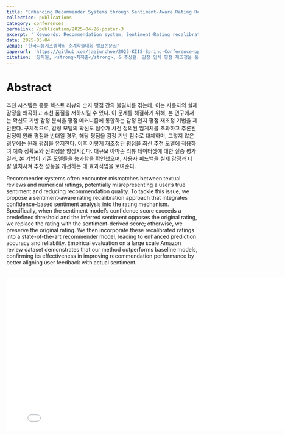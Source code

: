 ```yaml
---
title: "Enhancing Recommender Systems through Sentiment-Aware Rating Recalibration"
collection: publications
category: conferences
permalink: /publication/2025-04-26-poster-3
excerpt: '`Keywords: Recommendation system, Sentiment-Rating recalibration & analysis, Deep Cooperative Neural Networks(DeepCoNN)`'
date: 2025-05-04
venue: '한국지능시스템학회 춘계학술대회 발표논문집'
paperurl: 'https://github.com/jaejunchoe/2025-KIIS-Spring-Conference-pp.225-226'
citation: '장지원, <strong>최재준</strong>, & 추상현. 감정 인식 평점 재조정을 통한 추천 시스템 성능 향상. 한국지능시스템학회 춘계학술대회 발표논문집, 2025, 제35권 1호, pp. 225-226.'
---
```


# Abstract
추천 시스템은 종종 텍스트 리뷰와 숫자 평점 간의 불일치를 겪는데, 이는 사용자의 실제 감정을 왜곡하고 추천 품질을 저하시킬 수 있다. 이 문제를 해결하기 위해, 본 연구에서는 확신도 기반 감정 분석을 평점 메커니즘에 통합하는 감정 인지 평점 재조정 기법을 제안한다. 구체적으로, 감정 모델의 확신도 점수가 사전 정의된 임계치를 초과하고 추론된 감정이 원래 평점과 반대일 경우, 해당 평점을 감정 기반 점수로 대체하며, 그렇지 않은 경우에는 원래 평점을 유지한다. 이후 이렇게 재조정된 평점을 최신 추천 모델에 적용하여 예측 정확도와 신뢰성을 향상시킨다. 대규모 아마존 리뷰 데이터셋에 대한 실증 평가 결과, 본 기법이 기존 모델들을 능가함을 확인했으며, 사용자 피드백을 실제 감정과 더 잘 일치시켜 추천 성능을 개선하는 데 효과적임을 보여준다. <br/>


Recommender systems often encounter mismatches between textual reviews and numerical ratings, potentially misrepresenting a user’s true sentiment and reducing recommendation quality. To tackle this issue, we propose a sentiment-aware rating recalibration approach that integrates confidence-based sentiment analysis into the rating mechanism. Specifically, when the sentiment model’s confidence score exceeds a predefined threshold and the inferred sentiment opposes the original rating, we replace the rating with the sentiment-derived score; otherwise, we preserve the original rating. We then incorporate these recalibrated ratings into a state-of-the-art recommender model, leading to enhanced prediction accuracy and reliability. Empirical evaluation on a large scale Amazon review dataset demonstrates that our method outperforms baseline models, confirming its effectiveness in improving recommendation performance by better aligning user feedback with actual sentiment.

<br/>

<iframe src="/files/p3.pdf#toolbar=0&navpanes=0&scrollbar=0" width="800" height="400" style="display: block; margin: auto; border: none;"></iframe>
